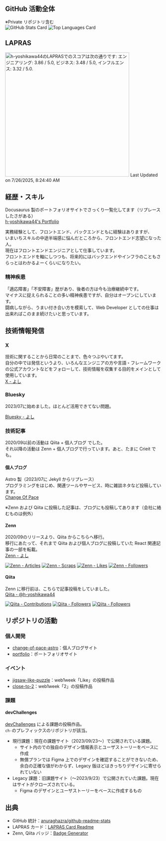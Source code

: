 ## GitHub 活動全体
※Private リポジトリ含む  
![GitHub Stats Card](https://github-readme-stats.vercel.app/api?username=h-yoshikawa44&count_private=true&show_icons=true&theme=apprentice)
![Top Languages Card](https://github-readme-stats.vercel.app/api/top-langs/?username=h-yoshikawa44&layout=compact&theme=apprentice)

## LAPRAS
<!--START_SECTION:lapras-card-->
<p ><a href="https://lapras.com/public/h-yoshikawa44" target="_blank" rel="noopener noreferrer"><img alt="h-yoshikawa44のLAPRASでのスコアは次の通りです: エンジニアリング: 3.86 / 5.0, ビジネス: 3.48 / 5.0, インフルエンス: 3.32 / 5.0." src="https://lapras-card-generator.vercel.app/api/svg?e=3.86&b=3.48&i=3.32&b1=%23232323&b2=%236d6d6d&i1=%23212121&i2=%23818181&l=ja" width="400" ></a>  
Last Updated on 7/26/2025, 8:24:40 AM</p>
<!--END_SECTION:lapras-card-->

## 経歴・スキル
Docusaurus 製のポートフォリオサイトでさっくり一覧化してます（リプレースしたさがある）  
[h-yoshikawa44's Portfolio](https://h-yoshikawa44.com/)

実務経験として、フロントエンド、バックエンドともに経験はありますが、  
いまいちスキルの中途半端感に悩んだところから、フロントエンド志望になった人。  
現在はフロントエンドエンジニアとして仕事しています。  
フロントエンドを軸にしつつも、将来的にはバックエンドやインフラのこともさらっとはわかるよーくらいになりたい。

### 精神疾患
「適応障害」「不安障害」歴があり、後者の方は今も治療継続中です。  
マイナスに捉えられることの多い精神疾患ですが、自分はオープンにしています。  
闘病しながら、うまい付き合い方を模索して、Web Developer としての仕事は出来ればこのまま続けたいと思っています。

## 技術情報発信
### X
技術に関することから日常のことまで、色々つぶやいてます。  
自分の中では発信というより、いろんなエンジニアの方や言語・フレームワークの公式アカウントなどをフォローして、技術情報を収集する目的をメインとして使用しています。   
[X - よし](https://x.com/yoshi44_lion)

### Bluesky
2023/07に始めました。ほとんど活用できてない問題。

[Bluesky - よし](https://bsky.app/profile/h-yoshikawa44.bsky.social)

### 技術記事
2020/09以前の活動は Qiita + 個人ブログ でした。  
それ以降の活動は Zenn + 個人ブログで行っています。あと、たまに Crieit でも。  

#### 個人ブログ
Astro 製（2023/07に Jekyll からリプレース）  
プログラミングをはじめ、関連ツールやサービス、時に雑談ネタなど投稿しています。  
[Change Of Pace](https://changeofpace.site/)
  
※Zenn および Qiita に投稿した記事は、ブログにも投稿してあります（会社に絡むものは例外）

#### Zenn
2020/09のリリースより、Qiita からこちらへ移行。  
移行にあたって、それまで Qiita および個人ブログに投稿していた React 関連記事の一部を転載。  
[Zenn - よし](https://zenn.dev/h_yoshikawa0724)

[![Zenn - Articles](https://badgen.org/img/zenn/h_yoshikawa0724/articles?style=plastic)](https://zenn.dev/h_yoshikawa0724)
[![Zenn - Scraps](https://badgen.org/img/zenn/h_yoshikawa0724/scraps?style=plastic)](https://zenn.dev/h_yoshikawa0724?tab=scraps)
[![Zenn - Likes](https://badgen.org/img/zenn/h_yoshikawa0724/likes?style=plastic)](https://zenn.dev/h_yoshikawa0724)
[![Zenn - Followers](https://badgen.org/img/zenn/h_yoshikawa0724/followers?style=plastic)](https://zenn.dev/h_yoshikawa0724)

#### Qiita
Zenn に移行前は、こちらで記事投稿をしていました。  
[Qiita - @h-yoshikawa44](https://qiita.com/h-yoshikawa44)  

[![Qiita - Contributions](https://badgen.org/img/qiita/h-yoshikawa44/contributions?style=plastic)](https://qiita.com/h-yoshikawa44)
[![Qiita - Followers](https://badgen.org/img/qiita/h-yoshikawa44/followers?style=plastic)](https://qiita.com/h-yoshikawa44)
[![Qiita - Followers](https://badgen.org/img/qiita/h-yoshikawa44/followers?style=plastic)](https://qiita.com/h-yoshikawa44)

## リポジトリの活動
### 個人開発
- [change-of-pace-astro](https://github.com/h-yoshikawa44/change-of-pace-astro)：個人ブログサイト
- [portfolio](https://github.com/h-yoshikawa44/portfolio)：ポートフォリオサイト

### イベント
- [jigsaw-like-puzzle](https://github.com/h-yoshikawa44/jigsaw-like-puzzle)：web1week「Like」の投稿作品
- [close-to-2](https://github.com/h-yoshikawa44/close-to-2)：web1week「2」の投稿作品

### 課題
#### devChallenges
[devChallenges](https://devchallenges.io/) による課題の投稿作品。  
`ch-`のプレフィックスのリポジトリが該当。

- 現行課題：現在の課題サイト（2023/09/23～）で公開されている課題。
  - サイト内のでの独自のデザイン情報表示とユーザストーリーをベースに作成
  - 無償プランでは Figma 上でのデザインを確認することができないため、余白の正確な値がわからず、Legacy 版ほどはきっちりデザインに寄せられていない
- Legacy 課題：旧課題サイト（～2023/9/23）で公開されていた課題。現在はサイトがクローズされている。
  - Figma のデザインとユーザストーリーをベースに作成するもの

## 出典
- GitHub 統計：[anuraghazra/github-readme-stats](https://github.com/anuraghazra/github-readme-stats)
- LAPRAS カード：[LAPRAS Card Readme](https://github.com/marketplace/actions/lapras-card-readme)
- Zenn, Qiita バッジ：[Badge Generator](https://badgen.org/)
